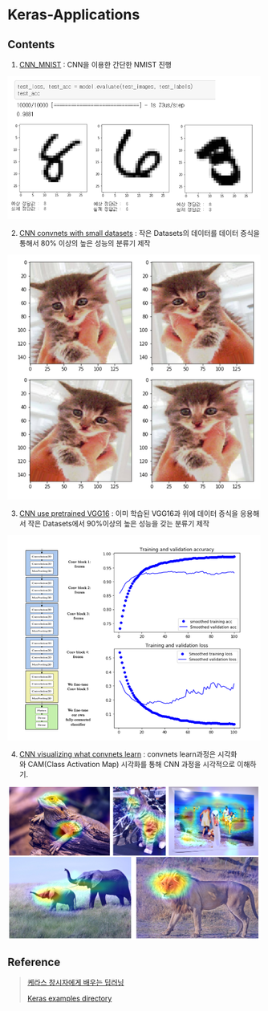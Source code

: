 # Keras-Applications

## Contents

1. [CNN_MNIST](https://github.com/newhiwoong/Keras-Applications/blob/master/01_CNN_MNIST.ipynb) : CNN을 이용한 간단한 NMIST 진행  

![](images/01.PNG)

2. [CNN convnets with small datasets](https://github.com/newhiwoong/Keras-Applications/blob/master/02_CNN_convnets_with_small_datasets.ipynb) : 작은 Datasets의 데이터를 데이터 증식을 통해서 80% 이상의 높은 성능의 분류기 제작

![](images/02.PNG)

3. [CNN use pretrained VGG16](https://github.com/newhiwoong/Keras-Applications/blob/master/03_CNN_use_pretrained_VGG16.ipynb) : 이미 학습된 VGG16과 위에 데이터 증식을 응용해서 작은 Datasets에서 90%이상의 높은 성능을 갖는 분류기 제작

![](images/03.PNG)

4. [CNN visualizing what convnets learn](https://github.com/newhiwoong/Keras-Applications/blob/master/03_CNN_use_pretrained_VGG16.ipynb) : convnets learn과정은 시각화와 CAM(Class Activation Map) 시각화를 통해 CNN 과정을 시각적으로 이해하기.

![](images/04.PNG)



## Reference

> [케라스 창시자에게 배우는 딥러닝](https://github.com/rickiepark/deep-learning-with-python-notebooks)  
> 
> [Keras examples directory](https://github.com/keras-team/keras/tree/master/examples)
